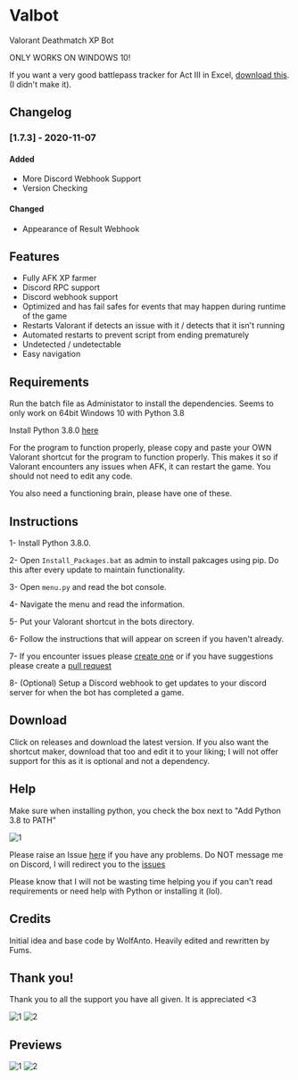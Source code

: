 # Valbot

Valorant Deathmatch XP Bot

ONLY WORKS ON WINDOWS 10!

If you want a very good battlepass tracker for Act III in Excel, [download this](https://cdn.discordapp.com/attachments/655191989305737256/770803460038983701/Valorant20Battlepass20Tracker20-20E1A3.xlsx).  (I didn't make it).


## Changelog

### [1.7.3] - 2020-11-07

#### Added

- More Discord Webhook Support
- Version Checking

#### Changed
- Appearance of Result Webhook


## Features

* Fully AFK XP farmer
* Discord RPC support
* Discord webhook support
* Optimized and has fail safes for events that may happen during runtime of the game
* Restarts Valorant if detects an issue with it / detects that it isn't running
* Automated restarts to prevent script from ending prematurely 
* Undetected / undetectable
* Easy navigation


## Requirements

Run the batch file as Administator to install the dependencies. 
Seems to only work on 64bit Windows 10 with Python 3.8 

Install Python 3.8.0 [here](https://www.python.org/downloads/release/python-380/)

For the program to function properly, please copy and paste your OWN Valorant shortcut for the program to function properly. This makes it so if Valorant encounters any issues when AFK, it can restart the game. You should not need to edit any code.

You also need a functioning brain, please have one of these.


## Instructions

1- Install Python 3.8.0.

2- Open `Install_Packages.bat` as admin to install pakcages using pip. Do this after every update to maintain functionality.

3- Open `menu.py` and read the bot console.

4- Navigate the menu and read the information.

5- Put your Valorant shortcut in the bots directory.

6- Follow the instructions that will appear on screen if you haven't already.

7- If you encounter issues please [create one](https://github.com/MrFums/ValBot/issues/new) or if you have suggestions please create a [pull request](https://github.com/MrFums/ValBot/compare)

8- (Optional) Setup a Discord webhook to get updates to your discord server for when the bot has completed a game.

## Download

Click on releases and download the latest version. If you also want the shortcut maker, download that too and edit it to your liking; I will not offer support for this as it is optional and not a dependency.


## Help

Make sure when installing python, you check the box next to "Add Python 3.8 to PATH"

![1](https://cdn.discordapp.com/attachments/769626861046202429/769950787304423444/0001_add_Python_to_Path.png)

Please raise an Issue [here](https://github.com/MrFums/ValBot/issues/new) if you have any problems. Do NOT message me on Discord, I will redirect you to the [issues](https://github.com/MrFums/ValBot/issues/new)

Please know that I will not be wasting time helping you if you can't read requirements or need help with Python or installing it (lol).


## Credits

Initial idea and base code by WolfAnto. 
Heavily edited and rewritten by Fums.


## Thank you!

Thank you to all the support you have all given. It is appreciated <3

![1](https://cdn.discordapp.com/attachments/748559485643259944/771174248907669525/unknown.png)
![2](https://cdn.discordapp.com/attachments/748559485643259944/771174320449257492/unknown.png)


## Previews

![1](https://cdn.discordapp.com/attachments/769626861046202429/770698480720805938/unknown.png)
![2](https://cdn.discordapp.com/attachments/769626861046202429/770698603546673172/unknown.png)
